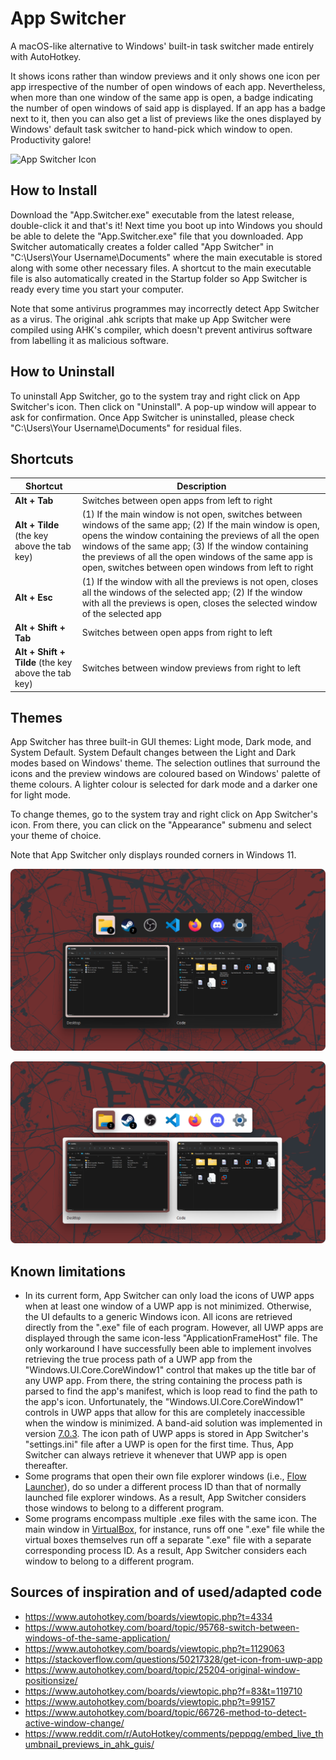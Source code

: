 # App Switcher
A macOS-like alternative to Windows' built-in task switcher made entirely with AutoHotkey. 

It shows icons rather than window previews and it only shows one icon per app irrespective of the number of open windows of each app. Nevertheless, when more than one window of the same app is open, a badge indicating the number of open windows of said app is displayed. If an app has a badge next to it, then you can also get a list of previews like the ones displayed by Windows' default task switcher to hand-pick which window to open. Productivity galore!

![App Switcher Icon](https://github.com/Osmagtor/AppSwitcher/blob/main/Icon.ico)

## How to Install
Download the "App.Switcher.exe" executable from the latest release, double-click it and that's it! Next time you boot up into Windows you should be able to delete the "App.Switcher.exe" file that you downloaded. App Switcher automatically creates a folder called "App Switcher" in "C:\Users\Your Username\Documents\" where the main executable is stored along with some other necessary files. A shortcut to the main executable file is also automatically created in the Startup folder so App Switcher is ready every time you start your computer.

Note that some antivirus programmes may incorrectly detect App Switcher as a virus. The original .ahk scripts that make up App Switcher were compiled using AHK's compiler, which doesn't prevent antivirus software from labelling it as malicious software.

## How to Uninstall
To uninstall App Switcher, go to the system tray and right click on App Switcher's icon. Then click on "Uninstall". A pop-up window will appear to ask for confirmation. Once App Switcher is uninstalled, please check "C:\Users\Your Username\Documents\" for residual files.

## Shortcuts

| Shortcut                                                                           | Description                                                                                                                                                                                            |
| ---------------------------------------------------------------------------------- | ------------------------------------------------------------------------------------------------------------------------------------------------------------------------------------------------------ |
| **Alt + Tab**                                                                      | Switches between open apps from left to right                                                                                                                                                                               |
| **Alt + Tilde** (the key above the tab key) | (1) If the main window is not open, switches between windows of the same app; (2) If the main window is open, opens the window containing the previews of all the open windows of the same app; (3) If the window containing the previews of all the open windows of the same app is open, switches between open windows from left to right |
| **Alt + Esc**                                                                      | (1) If the window with all the previews is not open, closes all the windows of the selected app; (2) If the window with all the previews is open, closes the selected window of the selected app |
| **Alt + Shift + Tab**                                                              | Switches between open apps from right to left |
| **Alt + Shift + Tilde** (the key above the tab key)                                | Switches between window previews from right to left |

## Themes
App Switcher has three built-in GUI themes: Light mode, Dark mode, and System Default. System Default changes between the Light and Dark modes based on Windows' theme. The selection outlines that surround the icons and the preview windows are coloured based on Windows' palette of theme colours. A lighter colour is selected for dark mode and a darker one for light mode.

To change themes, go to the system tray and right click on App Switcher's icon. From there, you can click on the "Appearance" submenu and select your theme of choice.

Note that App Switcher only displays rounded corners in Windows 11.

![App Switcher in Dark Mode](https://github.com/Osmagtor/AppSwitcher/blob/main/Pasted%20image%2020230822165949%20-%20Dark.png)

![App Switcher in Light Mode](https://github.com/Osmagtor/AppSwitcher/blob/main/Pasted%20image%2020230822165949%20-%20Light.png)

## Known limitations
- In its current form, App Switcher can only load the icons of UWP apps when at least one window of a UWP app is not minimized. Otherwise, the UI defaults to a generic Windows icon. All icons are retrieved directly from the ".exe" file of each program. However, all UWP apps are displayed through the same icon-less "ApplicationFrameHost" file. The only workaround I have successfully been able to implement involves retrieving the true process path of a UWP app from the "Windows.UI.Core.CoreWindow1" control that makes up the title bar of any UWP app. From there, the string containing the process path is parsed to find the app's manifest, which is loop read to find the path to the app's icon. Unfortunately, the "Windows.UI.Core.CoreWindow1" controls in UWP apps that allow for this are completely inaccessible when the window is minimized. A band-aid solution was implemented in version [7.0.3](https://github.com/Osmagtor/AppSwitcher/releases/tag/v7.0.3). The icon path of UWP apps is stored in App Switcher's "settings.ini" file after a UWP is open for the first time. Thus, App Switcher can always retrieve it whenever that UWP app is open thereafter.
- Some programs that open their own file explorer windows (i.e., [Flow Launcher](https://www.flowlauncher.com/)), do so under a different process ID than that of normally launched file explorer windows. As a result, App Switcher considers those windows to belong to a different program.
- Some programs encompass multiple .exe files with the same icon. The main window in [VirtualBox](https://www.virtualbox.org/), for instance, runs off one ".exe" file while the virtual boxes themselves run off a separate ".exe" file with a separate corresponding process ID. As a result, App Switcher considers each window to belong to a different program.


## Sources of inspiration and of used/adapted code
- https://www.autohotkey.com/boards/viewtopic.php?t=4334
- https://www.autohotkey.com/board/topic/95768-switch-between-windows-of-the-same-application/
- https://www.autohotkey.com/boards/viewtopic.php?t=1129063
- https://stackoverflow.com/questions/50217328/get-icon-from-uwp-app
- https://www.autohotkey.com/board/topic/25204-original-window-positionsize/
- https://www.autohotkey.com/boards/viewtopic.php?f=83&t=119710
- https://www.autohotkey.com/boards/viewtopic.php?t=99157
- https://www.autohotkey.com/board/topic/66726-method-to-detect-active-window-change/
- https://www.reddit.com/r/AutoHotkey/comments/peppqg/embed_live_thumbnail_previews_in_ahk_guis/
